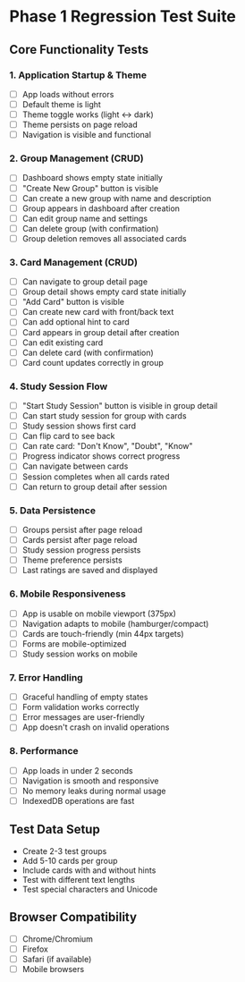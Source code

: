 # Phase 1 Regression Test Suite

## Core Functionality Tests

### 1. Application Startup & Theme

- [ ] App loads without errors
- [ ] Default theme is light
- [ ] Theme toggle works (light ↔ dark)
- [ ] Theme persists on page reload
- [ ] Navigation is visible and functional

### 2. Group Management (CRUD)

- [ ] Dashboard shows empty state initially
- [ ] "Create New Group" button is visible
- [ ] Can create a new group with name and description
- [ ] Group appears in dashboard after creation
- [ ] Can edit group name and settings
- [ ] Can delete group (with confirmation)
- [ ] Group deletion removes all associated cards

### 3. Card Management (CRUD)

- [ ] Can navigate to group detail page
- [ ] Group detail shows empty card state initially
- [ ] "Add Card" button is visible
- [ ] Can create new card with front/back text
- [ ] Can add optional hint to card
- [ ] Card appears in group detail after creation
- [ ] Can edit existing card
- [ ] Can delete card (with confirmation)
- [ ] Card count updates correctly in group

### 4. Study Session Flow

- [ ] "Start Study Session" button is visible in group detail
- [ ] Can start study session for group with cards
- [ ] Study session shows first card
- [ ] Can flip card to see back
- [ ] Can rate card: "Don't Know", "Doubt", "Know"
- [ ] Progress indicator shows correct progress
- [ ] Can navigate between cards
- [ ] Session completes when all cards rated
- [ ] Can return to group detail after session

### 5. Data Persistence

- [ ] Groups persist after page reload
- [ ] Cards persist after page reload
- [ ] Study session progress persists
- [ ] Theme preference persists
- [ ] Last ratings are saved and displayed

### 6. Mobile Responsiveness

- [ ] App is usable on mobile viewport (375px)
- [ ] Navigation adapts to mobile (hamburger/compact)
- [ ] Cards are touch-friendly (min 44px targets)
- [ ] Forms are mobile-optimized
- [ ] Study session works on mobile

### 7. Error Handling

- [ ] Graceful handling of empty states
- [ ] Form validation works correctly
- [ ] Error messages are user-friendly
- [ ] App doesn't crash on invalid operations

### 8. Performance

- [ ] App loads in under 2 seconds
- [ ] Navigation is smooth and responsive
- [ ] No memory leaks during normal usage
- [ ] IndexedDB operations are fast

## Test Data Setup

- Create 2-3 test groups
- Add 5-10 cards per group
- Include cards with and without hints
- Test with different text lengths
- Test special characters and Unicode

## Browser Compatibility

- [ ] Chrome/Chromium
- [ ] Firefox
- [ ] Safari (if available)
- [ ] Mobile browsers
